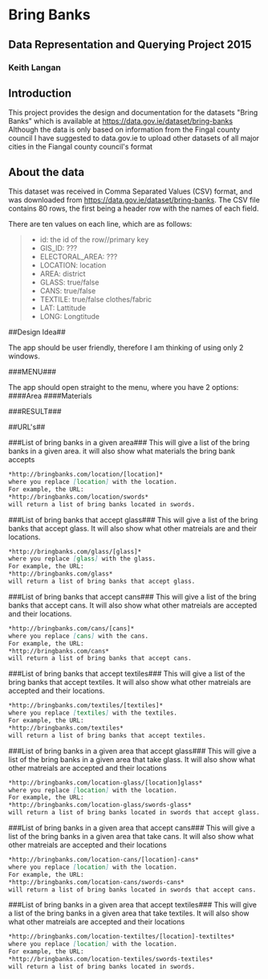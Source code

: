 # Bring Banks
## Data Representation and Querying Project 2015
### Keith Langan

## Introduction

This project provides the design and documentation for the datasets "Bring Banks"
which is available at https://data.gov.ie/dataset/bring-banks
Although the data is only based on information from the Fingal county council I have suggested to data.gov.ie to upload other datasets of all major cities in the Fiangal county council's format

## About the data

This dataset was received in Comma Separated Values (CSV) format, and was downloaded from https://data.gov.ie/dataset/bring-banks.
The CSV file contains 80 rows, the first being a header row with the names of each field.

There are ten values on each line, which are as follows:

>    * id: the id of the row//primary key
>    * GIS_ID: ???
>    * ELECTORAL_AREA: ???
>    * LOCATION: location
>    * AREA: district
>    * GLASS: true/false
>    * CANS: true/false
>    * TEXTILE: true/false clothes/fabric
>    * LAT: Lattitude
>    * LONG: Longtitude

##Design Idea##

The app should be user friendly, therefore I am thinking of using only 2 windows. 

###MENU###

The app should open straight to the menu, where you have 2 options:
####Area
####Materials

 

###RESULT###



##URL's##

###List of bring banks in a given area###
This will give a list of the bring banks in a given area. it will also show what materials the bring bank accepts

```markdown
*http://bringbanks.com/location/[location]*
where you replace [location] with the location.
For example, the URL:
*http://bringbanks.com/location/swords*
will return a list of bring banks located in swords.
```

###List of bring banks that accept glass###
This will give a list of the bring banks that accept glass. It will also show what other matreials are and their locations.

```markdown
*http://bringbanks.com/glass/[glass]*
where you replace [glass] with the glass.
For example, the URL:
*http://bringbanks.com/glass*
will return a list of bring banks that accept glass.
```

###List of bring banks that accept cans###
This will give a list of the bring banks that accept cans. It will also show what other matreials are accepted and their locations.

```markdown
*http://bringbanks.com/cans/[cans]*
where you replace [cans] with the cans.
For example, the URL:
*http://bringbanks.com/cans*
will return a list of bring banks that accept cans.
```

###List of bring banks that accept textiles###
This will give a list of the bring banks that accept textiles. It will also show what other matreials are accepted and their locations.

```markdown
*http://bringbanks.com/textiles/[textiles]*
where you replace [textiles] with the textiles.
For example, the URL:
*http://bringbanks.com/textiles*
will return a list of bring banks that accept textiles.
```

###List of bring banks in a given area that accept glass###
This will give a list of the bring banks in a given area that take glass. It will also show what other matreials are accepted and their locations

```markdown
*http://bringbanks.com/location-glass/[location]glass*
where you replace [location] with the location.
For example, the URL:
*http://bringbanks.com/location-glass/swords-glass*
will return a list of bring banks located in swords that accept glass.
```

###List of bring banks in a given area that accept cans###
This will give a list of the bring banks in a given area that take cans. It will also show what other matreials are accepted and their locations

```markdown
*http://bringbanks.com/location-cans/[location]-cans*
where you replace [location] with the location.
For example, the URL:
*http://bringbanks.com/location-cans/swords-cans*
will return a list of bring banks located in swords that accept cans.
```

###List of bring banks in a given area that accept textiles###
This will give a list of the bring banks in a given area that take textiles. It will also show what other matreials are accepted and their locations

```markdown
*http://bringbanks.com/location-textiltes/[location]-textiltes*
where you replace [location] with the location.
For example, the URL:
*http://bringbanks.com/location-textiles/swords-textiles*
will return a list of bring banks located in swords.
```
